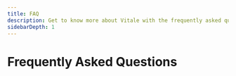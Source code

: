 ```yaml
---
title: FAQ
description: Get to know more about Vitale with the frequently asked questions.
sidebarDepth: 1
---
```


# Frequently Asked Questions
